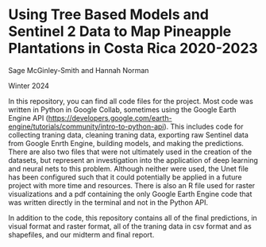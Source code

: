 # Using Tree Based Models and Sentinel 2 Data to Map Pineapple Plantations in Costa Rica 2020-2023
Sage McGinley-Smith and Hannah Norman 

Winter 2024 

In this repository, you can find all code files for the project. Most code was written in Python in Google Collab, sometimes using the Google Earth Engine API (https://developers.google.com/earth-engine/tutorials/community/intro-to-python-api). This includes code for collecting traning data, cleaning traning data, exporting raw Sentinel data from Google Enrth Engine, building models, and making the predictions. There are also two files that were not ultimately used in the creation of the datasets, but represent an investigation into the application of deep learning and neural nets to this problem. Although neither were used, the Unet file has been configured such that it could potentially be applied in a future project with more time and resources. There is also an R file used for raster visualizations and a pdf containing the only Google Earth Engine code that was written directly in the terminal and not in the Python API.  

In addition to the code, this repository contains all of the final predictions, in visual format and raster format, all of the traning data in csv format and as shapefiles, and our midterm and final report. 
